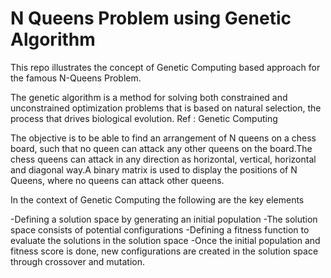 # N Queens Problem using Genetic Algorithm

This repo illustrates the concept of Genetic Computing based approach for the famous N-Queens Problem.

The genetic algorithm is a method for solving both constrained and unconstrained optimization problems that is based on natural selection, the process that drives biological evolution. Ref : Genetic Computing

The objective is to be able to find an arrangement of N queens on a chess board, such that no queen can attack any other queens on the board.The chess queens can attack in any direction as horizontal, vertical, horizontal and diagonal way.A binary matrix is used to display the positions of N Queens, where no queens can attack other queens.

In the context of Genetic Computing the following are the key elements

-Defining a solution space by generating an initial population
-The solution space consists of potential configurations
-Defining a fitness function to evaluate the solutions in the solution space
-Once the initial population and fitness score is done, new configurations are created in the solution space through crossover and mutation.

